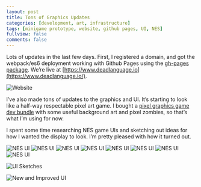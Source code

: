 ```yaml
---
layout: post
title: Tons of Graphics Updates
categories: [development, art, infrastructure]
tags: [minigame prototype, website, github pages, UI, NES]
fullview: false
comments: false
---
```


Lots of updates in the last few days. First, I registered a domain, and got the webpack/es6 deployment working with Github Pages using the [gh-pages package](https://www.npmjs.com/package/gh-pages). We’re live at [https://www.deadlanguage.io](https://www.deadlanguage.io/).

![Website](/assets/media/posts/2019-04-24/website.png "Website")

I’ve also made tons of updates to the graphics and UI. It’s starting to look like a half-way respectable pixel art game. I bought a [pixel graphics game dev bundle](https://www.humblebundle.com/software/8bit-pixel-game-dev-software) with some useful background art and pixel zombies, so that’s what I’m using for now.

I spent some time researching NES game UIs and sketching out ideas for how I wanted the display to look. I’m pretty pleased with how it turned out.

<img src='/assets/media/posts/2019-04-24/nes-1.png' class='small' alt='NES UI' title='NES UI' />
<img src='/assets/media/posts/2019-04-24/nes-2.png' class='small' alt='NES UI' title='NES UI' />
<img src='/assets/media/posts/2019-04-24/nes-3.png' class='small' alt='NES UI' title='NES UI' />
<img src='/assets/media/posts/2019-04-24/nes-4.png' class='small' alt='NES UI' title='NES UI' />
<img src='/assets/media/posts/2019-04-24/nes-5.png' class='small' alt='NES UI' title='NES UI' />
<img src='/assets/media/posts/2019-04-24/nes-6.png' class='small' alt='NES UI' title='NES UI' />
<img src='/assets/media/posts/2019-04-24/nes-8.png' class='small' alt='NES UI' title='NES UI' />
<img src='/assets/media/posts/2019-04-24/nes-7.png' class='small' alt='NES UI' title='NES UI' />


![UI Sketches](/assets/media/posts/2019-04-24/ui-sketch.jpg "UI Sketches")

![New and Improved UI](/assets/media/posts/2019-04-24/attack-animation.gif "New and Improved UI")
